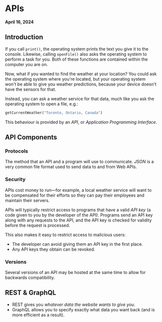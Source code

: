 # APIs
**April 16, 2024**

## Introduction
If you call `print()`, the operating system prints the text you give it to the console. Likewise, calling `openFile()` also asks the operating system to perform a task for you. Both of these functions are contained within the computer you are on.

Now, what if you wanted to find the weather at your location?
You could ask the operating system where you're located, but your operating system won't be able to give you weather predictions, because your device doesn't have the sensors for that.

Instead, you can ask a weather service for that data, much like you ask the operating system to open a file, e.g.:
```python
getCurrentWeather("Toronto, Ontario, Canada")
```
This behaviour is provided by an *API*, or *Application Programming Interface*.

## API Components
### Protocols
The method that an API and a program will use to communicate.
*JSON* is a very common file format used to send data to and from Web APIs.

### Security
APIs cost money to run—for example, a local weather service will want to be compensated for their efforts so they can pay their employees and maintain their servers.

APIs will typically restrict access to programs that have a valid *API key* (a code given to you by the developer of the API). Programs send an API key along with any requests to the API, and the API key is checked for validity before the request is processed.

This also makes it easy to restrict access to malicious users:
* The developer can avoid giving them an API key in the first place.
* Any API keys they obtain can be revoked.

### Versions
Several versions of an API may be hosted at the same time to allow for backwards compatibility.

## REST & GraphQL
* REST gives you *whatever data the website wants to give you*.
* GraphQL allows you to specify exactly what data you want back (and is more efficient as a result).
